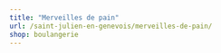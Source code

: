 ```yaml
---
title: "Merveilles de pain"
url: /saint-julien-en-genevois/merveilles-de-pain/
shop: boulangerie
---
```

